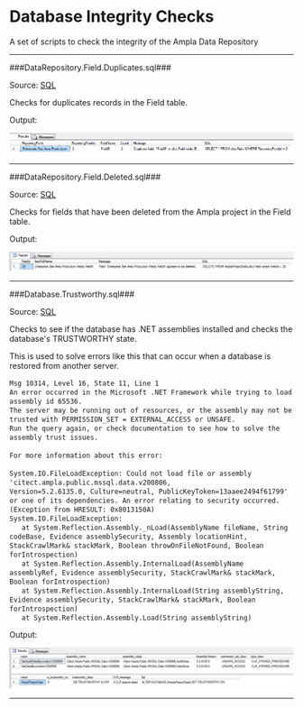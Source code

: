 Database Integrity Checks
===

A set of scripts to check the integrity of the Ampla Data Repository

----------

###DataRepository.Field.Duplicates.sql###

Source: [SQL](DataRepository.Field.Duplicate.sql)

Checks for duplicates records in the Field table. 

Output:

![SQL Output](../../images/checks/DataRepository.Field.Duplicate.png)

----------

###DataRepository.Field.Deleted.sql###

Source: [SQL](DataRepository.Field.Deleted.sql)

Checks for fields that have been deleted from the Ampla project in the Field table. 

Output:

![SQL Output](../../images/checks/DataRepository.Field.Deleted.png)

----------

###Database.Trustworthy.sql###

Source: [SQL](Database.Trustworthy.sql)

Checks to see if the database has .NET assemblies installed and checks the database's TRUSTWORTHY state.

This is used to solve errors like this that can occur when a database is restored from another server.

    Msg 10314, Level 16, State 11, Line 1
    An error occurred in the Microsoft .NET Framework while trying to load assembly id 65536. 
    The server may be running out of resources, or the assembly may not be trusted with PERMISSION_SET = EXTERNAL_ACCESS or UNSAFE. 
    Run the query again, or check documentation to see how to solve the assembly trust issues. 
    
    For more information about this error: 
    
    System.IO.FileLoadException: Could not load file or assembly 'citect.ampla.public.mssql.data.v200806, 
    Version=5.2.6135.0, Culture=neutral, PublicKeyToken=13aaee2494f61799' or one of its dependencies. An error relating to security occurred. (Exception from HRESULT: 0x8013150A)
    System.IO.FileLoadException: 
       at System.Reflection.Assembly._nLoad(AssemblyName fileName, String codeBase, Evidence assemblySecurity, Assembly locationHint, StackCrawlMark& stackMark, Boolean throwOnFileNotFound, Boolean forIntrospection)
       at System.Reflection.Assembly.InternalLoad(AssemblyName assemblyRef, Evidence assemblySecurity, StackCrawlMark& stackMark, Boolean forIntrospection)
       at System.Reflection.Assembly.InternalLoad(String assemblyString, Evidence assemblySecurity, StackCrawlMark& stackMark, Boolean forIntrospection)
       at System.Reflection.Assembly.Load(String assemblyString)

Output:

![SQL Output](../../images/checks/Database.Trustworthy.png)

----------